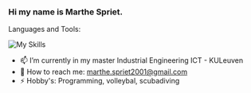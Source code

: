 ### Hi my name is Marthe Spriet.

Languages and Tools:

![My Skills](https://skills.thijs.gg/icons?i=java,javascript,py,react,css,dart,firebase,flutter,git,html,spring,mysql,postgres,mongodb,nodejs&theme=light)

- 📫 I’m currently in my master Industrial Engineering ICT - KULeuven
- 💬 How to reach me: marthe.spriet2001@gmail.com
- ⚡ Hobby's: Programming, volleybal, scubadiving
<!--
**SprietMarthe/SprietMarthe** is a ✨ _special_ ✨ repository because its `README.md` (this file) appears on your GitHub profile.

Here are some ideas to get you started:

- 🔭 I’m currently working on ...
- 🌱 I’m currently learning ...
- 👯 I’m looking to collaborate on ...
- 🤔 I’m looking for help with ...
- 💬 Ask me about ...
- 📫 How to reach me: ...
- 😄 Pronouns: ...
- ⚡ Fun fact: ...
-->
